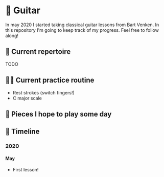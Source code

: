 # 🎸 Guitar

In may 2020 I started taking classical guitar lessons from Bart Venken. In this repository I'm going to keep track of my progress. Feel free to follow along!

## 🎼 Current repertoire

TODO

## 🏋️‍♀️ Current practice routine

- Rest strokes (switch fingers!)
- C major scale

## 🎯 Pieces I hope to play some day

## 📅 Timeline

### 2020

#### May

- First lesson!
